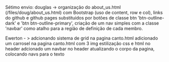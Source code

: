 Sétimo envio:
  douglas -> organização do about_us.html (/files/doug/about_us.html) com Bootstrap (uso de content, row e col), links do github e github pages substituidos por botões de classe btn 'btn-outline-dark' e 'btn btn-outline-primary', criação de um nav simples com a classe 'navbar' como atalho para a região de definição de cada membro.
  
  Ewerton - > adcionando sistema de grid na pagina canto.html adicionado um carrosel na pagina canto.html com 3 img estilização css e html no header adcionado um navbar no header atualizando o corpo da pagina, colocando navs para o texto
